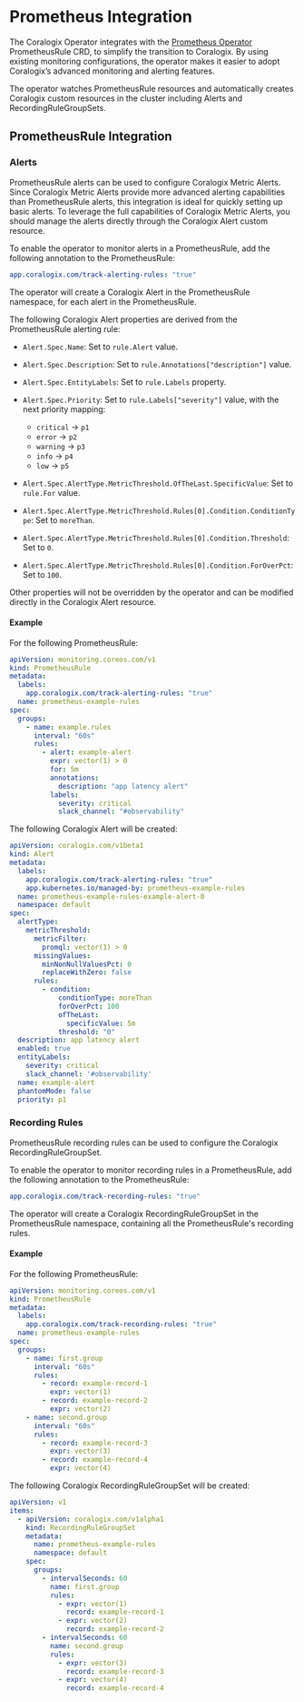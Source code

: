 # Prometheus Integration

The Coralogix Operator integrates with the [Prometheus Operator](https://prometheus-operator.dev/) PrometheusRule CRD, to simplify the transition to Coralogix.
By using existing monitoring configurations, the operator makes it easier to adopt Coralogix’s advanced monitoring and alerting features.

The operator watches PrometheusRule resources and automatically creates Coralogix custom resources in the cluster including Alerts and RecordingRuleGroupSets.

## PrometheusRule Integration

### Alerts

PrometheusRule alerts can be used to configure Coralogix Metric Alerts. Since Coralogix Metric Alerts provide more advanced alerting capabilities than PrometheusRule alerts, this integration is ideal for quickly setting up basic alerts. To leverage the full capabilities of Coralogix Metric Alerts, you should manage the alerts directly through the Coralogix Alert custom resource.

To enable the operator to monitor alerts in a PrometheusRule, add the following annotation to the PrometheusRule:

```yaml
app.coralogix.com/track-alerting-rules: "true"
```

The operator will create a Coralogix Alert in the PrometheusRule namespace, for each alert in the PrometheusRule.

The following Coralogix Alert properties are derived from the PrometheusRule alerting rule:
- `Alert.Spec.Name`: Set to `rule.Alert` value.
- `Alert.Spec.Description`: Set to `rule.Annotations["description"]` value.
- `Alert.Spec.EntityLabels`: Set to `rule.Labels` property.
- `Alert.Spec.Priority`: Set to `rule.Labels["severity"]` value, with the next priority mapping:
  - `critical` -> `p1`
  - `error`    -> `p2`
  - `warning`  -> `p3`
  - `info`     -> `p4`
  - `low`      -> `p5`
  
- `Alert.Spec.AlertType.MetricThreshold.OfTheLast.SpecificValue`: Set to `rule.For` value.
- `Alert.Spec.AlertType.MetricThreshold.Rules[0].Condition.ConditionType`: Set to `moreThan`.
- `Alert.Spec.AlertType.MetricThreshold.Rules[0].Condition.Threshold`: Set to `0`.
- `Alert.Spec.AlertType.MetricThreshold.Rules[0].Condition.ForOverPct`: Set to `100`.

Other properties will not be overridden by the operator and can be modified directly in the Coralogix Alert resource.

#### Example

For the following PrometheusRule:

```yaml
apiVersion: monitoring.coreos.com/v1
kind: PrometheusRule
metadata:
  labels:
    app.coralogix.com/track-alerting-rules: "true"
  name: prometheus-example-rules
spec:
  groups:
    - name: example.rules
      interval: "60s"
      rules:
        - alert: example-alert
          expr: vector(1) > 0
          for: 5m
          annotations:
            description: "app latency alert"
          labels:
            severity: critical
            slack_channel: "#observability"
```

The following Coralogix Alert will be created:

```yaml
apiVersion: coralogix.com/v1beta1
kind: Alert
metadata:
  labels:
    app.coralogix.com/track-alerting-rules: "true"
    app.kubernetes.io/managed-by: prometheus-example-rules
  name: prometheus-example-rules-example-alert-0
  namespace: default
spec:
  alertType:
    metricThreshold:
      metricFilter:
        promql: vector(1) > 0
      missingValues:
        minNonNullValuesPct: 0
        replaceWithZero: false
      rules:
        - condition:
            conditionType: moreThan
            forOverPct: 100
            ofTheLast:
              specificValue: 5m
            threshold: "0"
  description: app latency alert
  enabled: true
  entityLabels:
    severity: critical
    slack_channel: '#observability'
  name: example-alert
  phantomMode: false
  priority: p1
```

### Recording Rules

PrometheusRule recording rules can be used to configure the Coralogix RecordingRuleGroupSet.

To enable the operator to monitor recording rules in a PrometheusRule, add the following annotation to the PrometheusRule:

```yaml
app.coralogix.com/track-recording-rules: "true"
```

The operator will create a Coralogix RecordingRuleGroupSet in the PrometheusRule namespace, containing all the PrometheusRule's recording rules.

#### Example

For the following PrometheusRule:

```yaml
apiVersion: monitoring.coreos.com/v1
kind: PrometheusRule
metadata:
  labels:
    app.coralogix.com/track-recording-rules: "true"
  name: prometheus-example-rules
spec:
  groups:
    - name: first.group
      interval: "60s"
      rules:
        - record: example-record-1
          expr: vector(1)
        - record: example-record-2
          expr: vector(2)
    - name: second.group
      interval: "60s"
      rules:
        - record: example-record-3
          expr: vector(3)
        - record: example-record-4
          expr: vector(4)
```

The following Coralogix RecordingRuleGroupSet will be created:

```yaml
apiVersion: v1
items:
  - apiVersion: coralogix.com/v1alpha1
    kind: RecordingRuleGroupSet
    metadata:
      name: prometheus-example-rules
      namespace: default
    spec:
      groups:
        - intervalSeconds: 60
          name: first.group
          rules:
            - expr: vector(1)
              record: example-record-1
            - expr: vector(2)
              record: example-record-2
        - intervalSeconds: 60
          name: second.group
          rules:
            - expr: vector(3)
              record: example-record-3
            - expr: vector(4)
              record: example-record-4
```

